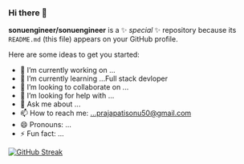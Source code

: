 ### Hi there 👋


**sonuengineer/sonuengineer** is a ✨ _special_ ✨ repository because its `README.md` (this file) appears on your GitHub profile.

Here are some ideas to get you started:

- 🔭 I’m currently working on ...
- 🌱 I’m currently learning ...Full stack devloper 
- 👯 I’m looking to collaborate on ...
- 🤔 I’m looking for help with ...
- 💬 Ask me about ...
- 📫 How to reach me: ...prajapatisonu50@gmail.com
- 😄 Pronouns: ...
- ⚡ Fun fact: ...

[![GitHub Streak](https://github-readme-streak-stats.herokuapp.com?user=sonuengineer)](https://git.io/streak-stats)
